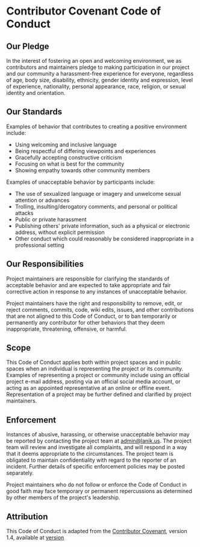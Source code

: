 # Contributor Covenant Code of Conduct

## Our Pledge

In the interest of fostering an open and welcoming environment, we as
contributors and maintainers pledge to making participation in our project
and our community a harassment-free experience for everyone, regardless of
age, body size, disability, ethnicity, gender identity and expression,
level of experience, nationality, personal appearance, race, religion, or
sexual identity and orientation.

## Our Standards

Examples of behavior that contributes to creating a positive environment
include:

- Using welcoming and inclusive language
- Being respectful of differing viewpoints and experiences
- Gracefully accepting constructive criticism
- Focusing on what is best for the community
- Showing empathy towards other community members

Examples of unacceptable behavior by participants include:

- The use of sexualized language or imagery and unwelcome sexual attention
  or advances
- Trolling, insulting/derogatory comments, and personal or political
  attacks
- Public or private harassment
- Publishing others' private information, such as a physical or electronic
  address, without explicit permission
- Other conduct which could reasonably be considered inappropriate in a
  professional setting

## Our Responsibilities

Project maintainers are responsible for clarifying the standards of
acceptable behavior and are expected to take appropriate and fair
corrective action in response to any instances of unacceptable behavior.

Project maintainers have the right and responsibility to remove, edit, or
reject comments, commits, code, wiki edits, issues, and other
contributions that are not aligned to this Code of Conduct, or to ban
temporarily or permanently any contributor for other behaviors that they
deem inappropriate, threatening, offensive, or harmful.

## Scope

This Code of Conduct applies both within project spaces and in public
spaces when an individual is representing the project or its community.
Examples of representing a project or community include using an official
project e-mail address, posting via an official social media account, or
acting as an appointed representative at an online or offline event.
Representation of a project may be further defined and clarified by
project maintainers.

## Enforcement

Instances of abusive, harassing, or otherwise unacceptable behavior may be
reported by contacting the project team at <admin@lanik.us>. The project
team will review and investigate all complaints, and will respond in a way
that it deems appropriate to the circumstances. The project team is
obligated to maintain confidentiality with regard to the reporter of an
incident. Further details of specific enforcement policies may be posted
separately.

Project maintainers who do not follow or enforce the Code of Conduct in
good faith may face temporary or permanent repercussions as determined by
other members of the project's leadership.

## Attribution

This Code of Conduct is adapted from the [Contributor Covenant][homepage],
version 1.4, available at [version]

[homepage]: https://www.contributor-covenant.org
[version]: https://www.contributor-covenant.org/version/1/4/
